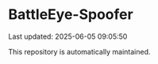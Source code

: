 # BattleEye-Spoofer

Last updated: 2025-06-05 09:05:50

This repository is automatically maintained.
